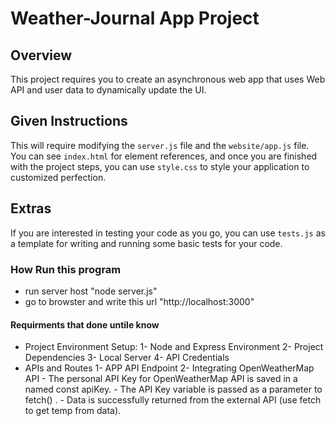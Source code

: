 # Weather-Journal App Project

## Overview
This project requires you to create an asynchronous web app that uses Web API and user data to dynamically update the UI. 

## Given Instructions
This will require modifying the `server.js` file and the `website/app.js` file. You can see `index.html` for element references, and once you are finished with the project steps, you can use `style.css` to style your application to customized perfection.

## Extras
If you are interested in testing your code as you go, you can use `tests.js` as a template for writing and running some basic tests for your code.

### How Run this program
* run server host "node server.js"
* go to browster and write this url "http://localhost:3000"

#### Requirments that done untile know
* Project Environment Setup:
    1- Node and Express Environment
    2- Project Dependencies
    3- Local Server
    4- API Credentials
* APIs and Routes
    1- APP API Endpoint
    2- Integrating OpenWeatherMap API
        - The personal API Key for OpenWeatherMap API is saved in a named const apiKey.
        - The API Key variable is passed as a parameter to fetch() .
        -  Data is successfully returned from the external API (use fetch to get temp from data).
            

